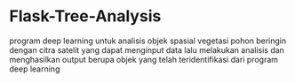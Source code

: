 # Flask-Tree-Analysis
program deep learning untuk analisis objek spasial vegetasi pohon beringin dengan citra satelit yang dapat menginput data lalu melakukan analisis dan menghasilkan output berupa objek yang telah teridentifikasi dari program deep learning
